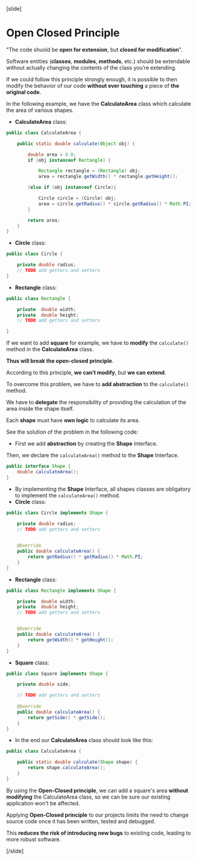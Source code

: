 [slide]

# Open Closed Principle

"The code shuold be **open for extension**, but **closed for modification**".

Software entities (**classes**, **modules**, **methods**, etc.) should be extendable without actually changing the contents of the class you’re extending. 

If we could follow this principle strongly enough, it is possible to then modify the behavior of our code **without ever touching** a piece of **the original code**.


In the following example, we have the **CalculateArea** class which calculate the area of various shapes.

- **CalculateArea** class:
```java
public class CalculateArea {

    public static double calculate(Object obj) {

        double area = 0.0;
        if (obj instanceof Rectangle) {

            Rectangle rectangle = (Rectangle) obj;
            area = rectangle.getWidth() * rectangle.getHeight();

        }else if (obj instanceof Circle){

            Circle circle = (Circle) obj;
            area = circle.getRadius() * circle.getRadius() * Math.PI;
        }

        return area;
    }
}

```

- **Circle** class:

```java
public class Circle {

    private double radius;
    // TODO add getters and setters
}
``` 


- **Rectangle** class:

```java
public class Rectangle {

    private  double width;
    private  double height;
    // TODO add getters and setters

}
``` 

If we want to add **square** for example, we have to **modify** the `calculate()` method in the **CalculateArea** class.

**Thus will break the open-closed principle**.

According to this principle, **we can’t modify**, but **we can extend**.

To overcome this problem, we have to **add abstraction** to the `calculate()` method.

We have to **delegate** the responsibility of providing the calculation of the area inside the shape itself.

Each **shape** must have **own logic** to calculate its area.

See the solution of the problem in the following code: 

- First we add **abstraction** by creating the **Shape** Interface.

Then, we declare the `calculateArea()` method to the **Shape** Interface.

```java
public interface Shape {
    double calculateArea();
}
```

- By implementing the **Shape** Interface, all shapes classes are obligatory to implement the `calculateArea()` method.
- **Circle** class:

```java
public class Circle implements Shape {

    private double radius;
    // TODO add getters and setters

    
    @Override
    public double calculateArea() {
        return getRadius() * getRadius() * Math.PI;
    }
}
```

- **Rectangle** class:

```java
public class Rectangle implements Shape {

    private  double width;
    private  double height;
    // TODO add getters and setters


    @Override
    public double calculateArea() {
        return getWidth() * getHeight();
    }
}
``` 

- **Square** class:

```java
public class Square implements Shape {

    private double side;

    // TODO add getters and setters
   
    @Override
    public double calculateArea() {
        return getSide() * getSide();
    }
}

```

- In the end our **CalculateArea** class should look like this:

```java
public class CalculateArea {

    public static double calculate(Shape shape) {
        return shape.calculateArea();
    }
}
```

By using the **Open-Closed principle**, we can add a square's area **without modifying** the CalculateArea class, so we can be sure our existing application won't be affected.

Applying **Open-Closed principle** to our projects limits the need to change source code once it has been written, tested and debugged.

This **reduces the risk of introducing new bugs** to existing code, leading to more robust software.



[/slide]